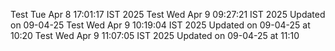 Test Tue Apr  8 17:01:17 IST 2025
Test Wed Apr  9 09:27:21 IST 2025 Updated on 09-04-25
Test Wed Apr  9 10:19:04 IST 2025 Updated on 09-04-25 at 10:20
Test Wed Apr  9 11:07:05 IST 2025 Updated on 09-04-25 at 11:10
